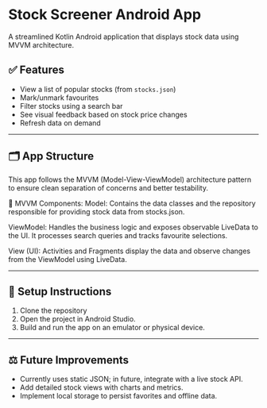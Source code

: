 # Stock Screener Android App

A streamlined Kotlin Android application that displays stock data using MVVM architecture.

## ✅ Features
- View a list of popular stocks (from `stocks.json`)
- Mark/unmark favourites
- Filter stocks using a search bar
- See visual feedback based on stock price changes
- Refresh data on demand

---

## 🗂 App Structure
This app follows the MVVM (Model-View-ViewModel) architecture pattern to ensure clean separation of concerns and better testability.

🧱 MVVM Components:
Model:
Contains the data classes and the repository responsible for providing stock data from stocks.json.

ViewModel:
Handles the business logic and exposes observable LiveData to the UI. It processes search queries and tracks favourite selections.

View (UI):
Activities and Fragments display the data and observe changes from the ViewModel using LiveData.

---

## 🔧 Setup Instructions
1. Clone the repository
2. Open the project in Android Studio.
3. Build and run the app on an emulator or physical device.

---

## ⚖️ Future Improvements

- Currently uses static JSON; in future, integrate with a live stock API.
- Add detailed stock views with charts and metrics.
- Implement local storage to persist favorites and offline data.
